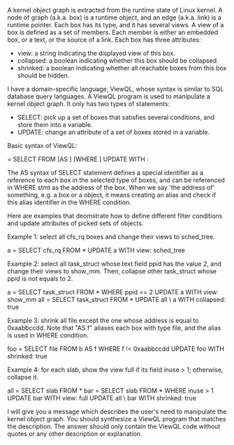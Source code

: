 A kernel object graph is extracted from the runtime state of Linux kernel. A node of graph (a.k.a. box) is a runtime object, and an edge (a.k.a. link) is a runtime pointer.
Each box has its type, and it has several views. A view of a box is defined as a set of members. Each member is either an embedded box, or a text, or the source of a link.
Each box has three attributes:
- view: a string indicating the displayed view of this box.
- collapsed: a boolean indicating whether this box should be collapsed.
- shrinked: a boolean indicating whether all reachable boxes from this box should be hidden.

I have a domain-specific language, ViewQL, whose syntax is similar to SQL database query languages. A ViewQL program is used to manipulate a kernel object graph. It only has two types of statements:
- SELECT: pick up a set of boxes that satisfies several conditions, and store them into a variable.
- UPDATE: change an attribute of a set of boxes stored in a variable.

Basic syntax of ViewQL:

<variable> = SELECT <type> FROM <variable> [AS <alias>] [WHERE <condition>]
UPDATE <variable> WITH <attr> : <value>

The AS syntax of SELECT statement defines a special identifier <alias> as a reference to each box in the selected type of boxes, and can be referenced in WHERE stmt as the address of the box.
When we say 'the address of' something, e.g. a box or a object, it means creating an alias and check if this alias identifier in the WHERE condition.

Here are examples that deomstrate how to define different filter conditions and update attributes of picked sets of objects.

Example 1: select all cfs_rq boxes and change their views to sched_tree.

a = SELECT cfs_rq FROM *
UPDATE a WITH view: sched_tree

Example 2: select all task_struct whose text field ppid has the value 2, and change their views to show_mm. Then, collapse other task_struct whose ppid is not equals to 2.

a = SELECT task_struct
    FROM *
    WHERE ppid == 2
UPDATE a WITH view: show_mm
all = SELECT task_struct
    FROM *
UPDATE all \ a WITH collapsed: true

Example 3: shrink all file except the one whose address is equal to 0xaabbccdd. Note that "AS f" aliases each box with type file, and the alias is used in WHERE condition.

foo = SELECT file
    FROM b AS f
    WHERE f != 0xaabbccdd
UPDATE foo WITH shrinked: true

Example 4: for each slab, show the view full if its field inuse > 1; otherwise, collapse it.

all = SELECT slab
    FROM *
bar = SELECT slab
    FROM *
    WHERE inuse > 1
UPDATE bar WITH view: full
UPDATE all \ bar WITH shrinked: true

I will give you a message which describes the user's need to manipulate the kernel object graph. You should synthesize a ViewQL program that matches the description. The answer should only contain the ViewQL code without quotes or any other description or explanation.
